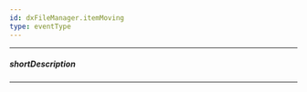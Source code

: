 ```yaml
---
id: dxFileManager.itemMoving
type: eventType
---
```

---
##### shortDescription
<!-- Description goes here -->

---
<!-- Description goes here -->